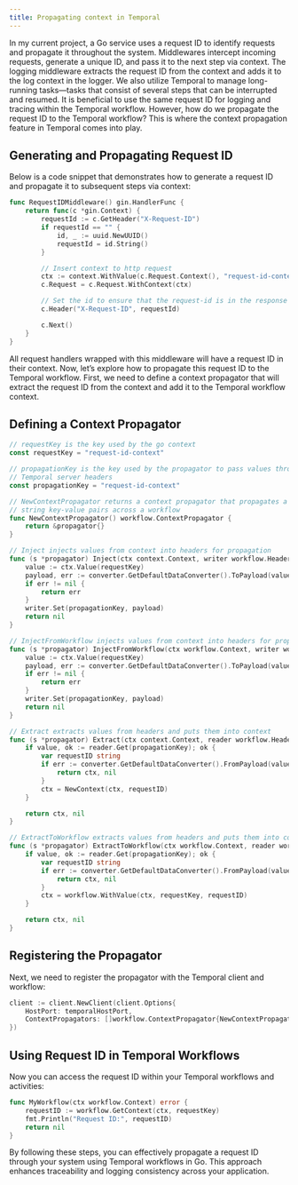 ```yaml
---
title: Propagating context in Temporal
---
```

In my current project, a Go service uses a request ID to identify requests and propagate it throughout the system. 
Middlewares intercept incoming requests, generate a unique ID, and pass it to the next step via context. 
The logging middleware extracts the request ID from the context and adds it to the log context in the logger. 
We also utilize Temporal to manage long-running tasks—tasks that consist of several steps that can be interrupted and resumed. 
It is beneficial to use the same request ID for logging and tracing within the Temporal workflow. 
However, how do we propagate the request ID to the Temporal workflow? This is where the context propagation feature in Temporal comes into play.

## Generating and Propagating Request ID

Below is a code snippet that demonstrates how to generate a request ID and propagate it to subsequent steps via context:

```go
func RequestIDMiddleware() gin.HandlerFunc {
	return func(c *gin.Context) {
		requestId := c.GetHeader("X-Request-ID")
		if requestId == "" {
			id, _ := uuid.NewUUID()
			requestId = id.String()
		}

		// Insert context to http request
		ctx := context.WithValue(c.Request.Context(), "request-id-context", requestId)
		c.Request = c.Request.WithContext(ctx)

		// Set the id to ensure that the request-id is in the response
		c.Header("X-Request-ID", requestId)

		c.Next()
	}
}
``` 

All request handlers wrapped with this middleware will have a request ID in their context. 
Now, let’s explore how to propagate this request ID to the Temporal workflow. 
First, we need to define a context propagator that will extract the request ID from the context and add it to the Temporal workflow context.

## Defining a Context Propagator

```go
// requestKey is the key used by the go context
const requestKey = "request-id-context"

// propagationKey is the key used by the propagator to pass values through the
// Temporal server headers
const propagationKey = "request-id-context"

// NewContextPropagator returns a context propagator that propagates a set of
// string key-value pairs across a workflow
func NewContextPropagator() workflow.ContextPropagator {
	return &propagator{}
}

// Inject injects values from context into headers for propagation
func (s *propagator) Inject(ctx context.Context, writer workflow.HeaderWriter) error {
	value := ctx.Value(requestKey)
	payload, err := converter.GetDefaultDataConverter().ToPayload(value)
	if err != nil {
		return err
	}
	writer.Set(propagationKey, payload)
	return nil
}

// InjectFromWorkflow injects values from context into headers for propagation
func (s *propagator) InjectFromWorkflow(ctx workflow.Context, writer workflow.HeaderWriter) error {
	value := ctx.Value(requestKey)
	payload, err := converter.GetDefaultDataConverter().ToPayload(value)
	if err != nil {
		return err
	}
	writer.Set(propagationKey, payload)
	return nil
}

// Extract extracts values from headers and puts them into context
func (s *propagator) Extract(ctx context.Context, reader workflow.HeaderReader) (context.Context, error) {
	if value, ok := reader.Get(propagationKey); ok {
		var requestID string
		if err := converter.GetDefaultDataConverter().FromPayload(value, &requestID); err != nil {
			return ctx, nil
		}
		ctx = NewContext(ctx, requestID)
	}

	return ctx, nil
}

// ExtractToWorkflow extracts values from headers and puts them into context
func (s *propagator) ExtractToWorkflow(ctx workflow.Context, reader workflow.HeaderReader) (workflow.Context, error) {
	if value, ok := reader.Get(propagationKey); ok {
		var requestID string
		if err := converter.GetDefaultDataConverter().FromPayload(value, &requestID); err != nil {
			return ctx, nil
		}
		ctx = workflow.WithValue(ctx, requestKey, requestID)
	}

	return ctx, nil
}
```

## Registering the Propagator

Next, we need to register the propagator with the Temporal client and workflow:

```go
client := client.NewClient(client.Options{
    HostPort: temporalHostPort,
	ContextPropagators: []workflow.ContextPropagator{NewContextPropagator()},
})
```
## Using Request ID in Temporal Workflows
Now you can access the request ID within your Temporal workflows and activities:

```go
func MyWorkflow(ctx workflow.Context) error {
	requestID := workflow.GetContext(ctx, requestKey)
	fmt.Println("Request ID:", requestID)
	return nil
}
```

By following these steps, you can effectively propagate a request ID through your system using Temporal workflows in Go. This approach enhances traceability and logging consistency across your application.
